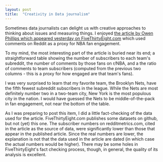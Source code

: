 ```yaml
---
layout: post
title:  "Creativity in Data journalism"
---
```

Sometimes data journalists can delight us with creative approaches to thinking about issues and measuring things. I enjoyed [the article by Owen Phillips which appeared yesterday on FiveThirtyEight.com](https://fivethirtyeight.com/features/what-reddit-can-tell-us-about-nba-fan-bases/) which used comments on Reddit as a proxy for NBA fan engagement.

To my mind, the most interesting part of the article is buried near its end; a straightforward table showing the number of subscribers to each team's subreddit, the number of comments by those fans on r/NBA, and a the ratio of comments to team subscribers (computed from the previous two columns - this is a proxy for how engaged are that team's fans).

I was very surprised to learn that my favorite team, the Brooklyn Nets, have the fifth fewest subreddit subscribers in the league. While the Nets are most definitely number two in a two-team city, New York is the most populous city in the nation. I would have guessed the Nets to be middle-of-the-pack in fan engagement, not near the bottom of the table.

As I was preparing to post this item, I did a little fact-checking of the data used for the article. FiveThirtyEight.com publishes some datasets on github, but not (yet) this one. The subscriber numbers on redditmetrics.com, cited in the article as the source of data, were significantly lower than those that appear in the published article. Since the real numbers are lower, the explanation is not that the data used in the article are dated (in which case the actual numbers would be higher). There may be some holes in FiveThirtyEight's fact checking process, though, in general, the quality of its analysis is excellent.
